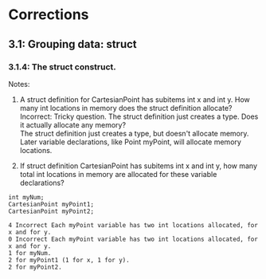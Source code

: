 # Corrections
## 3.1: Grouping data: struct
### 3.1.4: The struct construct.
Notes: <br>
1. A struct definition for CartesianPoint has subitems int x and int y. 
How many int locations in memory does the struct definition allocate?  <br>
Incorrect: Tricky question. The struct definition just creates a type. Does it actually allocate any memory? <br>
The struct definition just creates a type, but doesn't allocate memory. Later variable declarations, like Point myPoint, will allocate memory locations.<br>


2. If struct definition CartesianPoint has subitems int x and int y, how many total int locations in memory are allocated for these variable declarations?
```
int myNum;
CartesianPoint myPoint1;
CartesianPoint myPoint2;
```
	4 Incorrect Each myPoint variable has two int locations allocated, for x and for y.
	0 Incorrect Each myPoint variable has two int locations allocated, for x and for y.
	1 for myNum. 
	2 for myPoint1 (1 for x, 1 for y). 
	2 for myPoint2.
